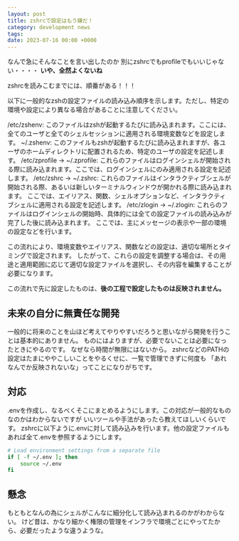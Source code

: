 ```yaml
---
layout: post
title: zshrcで設定はもう嫌だ！
category: development news
tags:
date: 2023-07-16 00:00 +0000
---
```


なんで急にそんなことを言い出したのか
別にzshrcでもprofileでもいいじゃない・・・・
**いや、全然よくないね**

zshrcを読みこむまでには、順番がある！！！

以下に一般的なzshの設定ファイルの読み込み順序を示します。ただし、特定の環境や設定により異なる場合があることに注意してください。

/etc/zshenv: このファイルはzshが起動するたびに読み込まれます。ここには、全てのユーザと全てのシェルセッションに適用される環境変数などを設定します。
~/.zshenv: このファイルもzshが起動するたびに読み込まれますが、各ユーザのホームディレクトリに配置されるため、特定のユーザの設定を記述します。
/etc/zprofile -> ~/.zprofile: これらのファイルはログインシェルが開始される際に読み込まれます。ここでは、ログインシェルにのみ適用される設定を記述します。
/etc/zshrc -> ~/.zshrc: これらのファイルはインタラクティブシェルが開始される際、あるいは新しいターミナルウィンドウが開かれる際に読み込まれます。
ここでは、エイリアス、関数、シェルオプションなど、インタラクティブシェルに適用される設定を記述します。
/etc/zlogin -> ~/.zlogin: これらのファイルはログインシェルの開始時、具体的には全ての設定ファイルの読み込みが完了した後に読み込まれます。
ここでは、主にメッセージの表示や一部の環境の設定などを行います。

この流れにより、環境変数やエイリアス、関数などの設定は、適切な場所とタイミングで設定されます。
したがって、これらの設定を調整する場合は、その用途と適用範囲に応じて適切な設定ファイルを選択し、その内容を編集することが必要になります。

この流れで先に設定したものは、**後の工程で設定したものは反映されません。**

## 未来の自分に無責任な開発

一般的に将来のことを山ほど考えてやりやすいだろうと思いながら開発を行うことは基本的にありません。
ものにはよりますが、必要でないことは必要になったときにやるのです。
なぜなら時間が無限にはないから。
zshrcなどのPATHの設定はたまにややこしいことをやるくせに、一覧で管理できずに何度も
「あれなんでか反映されないな」ってことになりがちです。

## 対応

.envを作成し、なるべくそこにまとめるようにします。この対応が一般的なものなのかはわからないですが
いいツールや手法があったら教えてほしいくらいです。
zshrcに以下ように.envに対して読み込みを行います。他の設定ファイルもあれば全て.envを参照するようにします。

```zsh
# Load environment settings from a separate file
if [ -f ~/.env ]; then
    source ~/.env
fi
```

## 懸念

もともとなんの為にシェルがこんなに細分化して読み込まれるのかがわからない。
けど昔は、かなり細かく権限の管理をインフラで環境ごとにやってたから、必要だったような違うような。
